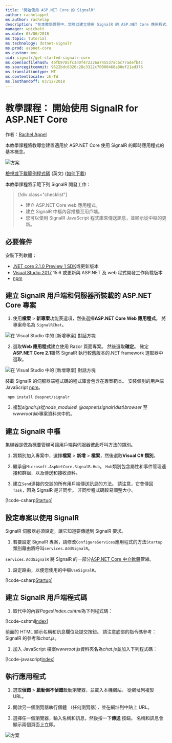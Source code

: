 ```yaml
---
title: "開始使用 ASP.NET Core 的 SignalR"
author: rachelappel
ms.author: rachelap
description: "在本教學課程中，您可以建立使用 SignalR 的 ASP.NET Core 應用程式。"
manager: wpickett
ms.date: 03/06/2018
ms.topic: tutorial
ms.technology: dotnet-signalr
ms.prod: aspnet-core
ms.custom: mvc
uid: signalr/get-started-signalr-core
ms.openlocfilehash: 4afb9785fc3d0f472226a745537acbc77adefb4c
ms.sourcegitcommit: 9622bdc6326c28c3322c70000468a80ef21ad376
ms.translationtype: MT
ms.contentlocale: zh-TW
ms.lasthandoff: 03/12/2018
---
```

# <a name="tutorial-get-started-with-signalr-for-aspnet-core"></a>教學課程： 開始使用 SignalR for ASP.NET Core

作者：[Rachel Appel](https://twitter.com/rachelappel)

本教學課程將教導您建置適用於 ASP.NET Core 使用 SignalR 的即時應用程式的基本概念。

   ![方案](get-started-signalr-core/_static/signalr-get-started-finished.png)

[檢視或下載範例程式碼](https://github.com/aspnet/Docs/tree/master/aspnetcore/signalr/get-started-signalr-core/sample/) \(英文\) ([如何下載](xref:tutorials/index#how-to-download-a-sample))

本教學課程將示範下列 SignalR 開發工作：

> [!div class="checklist"]
> * 建立 ASP.NET Core web 應用程式。
> * 建立 SignalR 中樞內容推播至用戶端。
> * 您可以使用 SignalR JavaScript 程式庫來傳送訊息，並顯示從中樞的更新。

## <a name="prerequisites"></a>必要條件

安裝下列軟體：

* [.NET core 2.1.0 Preview 1 SDK](https://www.microsoft.com/net/download/dotnet-core/sdk-2.1.300-preview1)或更新版本
* [Visual Studio 2017](https://www.visualstudio.com/downloads/) 15.6 或更新與 ASP.NET 及 web 程式開發工作負載版本
* [npm](https://www.npmjs.com/get-npm)

## <a name="create-an-aspnet-core-project-that-hosts-signalr-client-and-server"></a>建立 SignalR 用戶端和伺服器所裝載的 ASP.NET Core 專案

1. 使用**檔案** > **新專案**功能表選項，然後選擇**ASP.NET Core Web 應用程式**。 將專案命名為 `SignalRChat`。

  ![在 Visual Studio 中的 [新增專案] 對話方塊](get-started-signalr-core/_static/signalr-new-project-dialog.png)

2. 選取**Web 應用程式**建立使用 Razor 頁面專案。 然後選取**確定**。 確定**ASP.NET Core 2.1**雖然 SignalR 執行較舊版本的.NET framework 選取器中選取。

  ![在 Visual Studio 中的 [新增專案] 對話方塊](get-started-signalr-core/_static/signalr-new-project-choose-type.png)

  裝載 SignalR 的伺服器端程式碼的程式庫會包含在專案範本。 安裝個別的用戶端 JavaScript [npm](https://www.npmjs.com/)。

  ```console
   npm install @aspnet/signalr
  ```

3. 複製*signalr.js*從*node_modules\\ @aspnet\signalr\dist\browser* 至*wwwroot\lib*專案資料夾中的。

## <a name="create-the-signalr-hub"></a>建立 SignalR 中樞

集線器是做為概要管線可讓用戶端與伺服器彼此呼叫方法的類別。

1. 將類別加入專案中，選擇**檔案** > **新增** > **檔案**，然後選取**Visual C# 類別**。 

1. 繼承自`Microsoft.AspNetCore.SignalR.Hub`。 `Hub`類別包含屬性和事件管理連接和群組，以及傳送和接收資料。

1. 建立`Send`連接的交談的所有用戶端傳送訊息的方法。 請注意，它會傳回`Task`，因為 SignalR 是非同步。 非同步程式碼較易調整大小。

  [!code-csharp[Startup](get-started-signalr-core/sample/Hubs/ChatHub.cs?range=7-14)]

## <a name="configure-the-project-to-use-signalr"></a>設定專案以使用 SignalR

SignalR 伺服器必須設定，讓它知道要傳遞到 SignalR 要求。

1. 若要設定 SignalR 專案，請修改`ConfigureServices`應用程式的方法`Startup`類別藉由將呼叫`services.AddSignalR`。

  `services.AddSignalR` 將 SignalR 的一部分[ASP.NET Core 中介軟體](xref:fundamentals/middleware/index)管線。

1. 設定路由，以便您使用的中樞`UseSignalR`。

  [!code-csharp[Startup](get-started-signalr-core/sample/Startup.cs?highlight=22,40-43)]

## <a name="create-the-signalr-client-code"></a>建立 SignalR 用戶端程式碼

1. 取代中的內容*Pages\Index.cshtml*為下列程式碼：

  [!code-cshtml[Index](get-started-signalr-core/sample/Pages/Index.cshtml)]

  前面的 HTML 顯示名稱和訊息欄位及提交按鈕。 請注意底部的指令碼參考： SignalR 的參考和*chat.js*。

1. 加入 JavaScript 檔案*wwwroot\js*資料夾名為*chat.js*並加入下列程式碼：

  [!code-javascript[Index](get-started-signalr-core/sample/wwwroot/js/chat.js)]

## <a name="run-the-app"></a>執行應用程式

1. 選取**偵錯** > **啟動但不偵錯**啟動瀏覽器，並載入本機網站。 從網址列複製 URL。

1. 開啟另一個瀏覽器執行個體 （任何瀏覽器），並在網址列中貼上 URL。

1. 選擇任一個瀏覽器，輸入名稱和訊息，然後按一下**傳送** 按鈕。 名稱和訊息會顯示兩個頁面上立即。

  ![方案](get-started-signalr-core/_static/signalr-get-started-finished.png)
